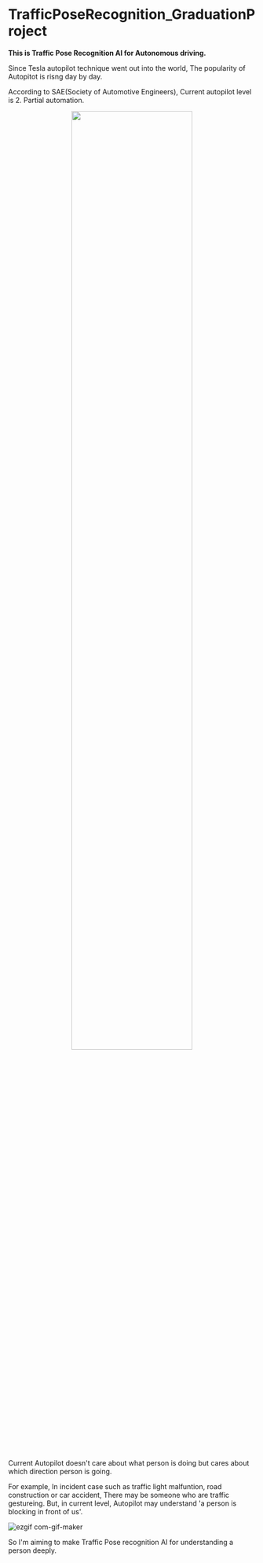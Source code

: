 # TrafficPoseRecognition_GraduationProject
**This is Traffic Pose Recognition AI for Autonomous driving.**

Since Tesla autopilot technique went out into the world,
The popularity of Autopitot is risng day by day.

According to SAE(Society of Automotive Engineers), Current autopilot level is 2. Partial automation.
<p align="center"><img src="https://user-images.githubusercontent.com/88817336/129144241-1f646283-0700-47c0-ba39-1d51152c2e32.png" width="70%" height="70%"/>

Current Autopilot doesn't care about what person is doing but cares about which direction person is going.

For example, In incident case such as traffic light malfuntion, road construction or car accident, There may be someone who are traffic gestureing.
But, in current level, Autopilot may understand 'a person is blocking in front of us'.

![ezgif com-gif-maker](https://user-images.githubusercontent.com/88817336/129146787-4a205829-88d2-4e68-8db2-d82e6a4f7d07.gif)

So I'm aiming to make Traffic Pose recognition AI for understanding a person deeply.
  

